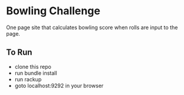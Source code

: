 
Bowling Challenge
=================

One page site that calculates bowling score when rolls are input to the page.

## To Run

- clone this repo
- run bundle install
- run rackup
- goto localhost:9292 in your browser
